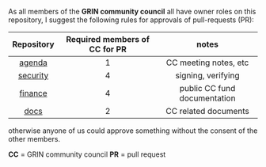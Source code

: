 As all members of the **GRIN community council**  all have owner roles on this repository,  I suggest the following rules for approvals of pull-requests (PR):

**Repository**|  Required members of CC for PR |  notes      
:-----:|:-----:|:-----:|
[agenda](https://github.com/grincc/agenda) | 1 |  CC meeting notes, etc
[security](https://github.com/grincc/security) | 4 | signing, verifying
[finance](https://github.com/grincc/finance) | 4 | public CC fund documentation
[docs](https://github.com/grincc/docs) | 2 | CC related documents 

otherwise anyone of us could approve something without the consent of the other members. 

**CC** = GRIN community council 
**PR** = pull request

